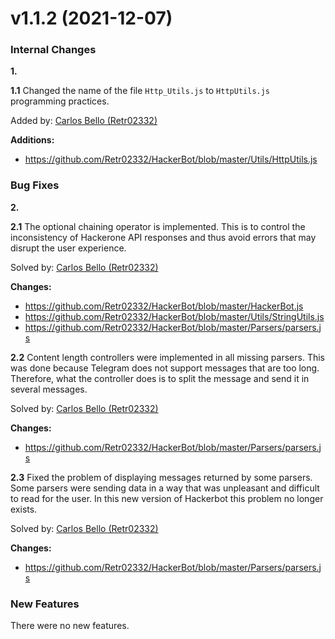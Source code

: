 # v1.1.2 (2021-12-07)

### Internal Changes

**1.**

**1.1** Changed the name of the file `Http_Utils.js` to `HttpUtils.js` programming practices.

Added by: [Carlos Bello (Retr02332)](https://github.com/Retr02332)

**Additions:**

* https://github.com/Retr02332/HackerBot/blob/master/Utils/HttpUtils.js

### Bug Fixes

**2.**

**2.1** The optional chaining operator is implemented. This is to control the inconsistency of Hackerone API responses and thus avoid errors that may disrupt the user experience.

Solved by:  [Carlos Bello (Retr02332)](https://github.com/Retr02332)

**Changes:**
* https://github.com/Retr02332/HackerBot/blob/master/HackerBot.js
* https://github.com/Retr02332/HackerBot/blob/master/Utils/StringUtils.js
* https://github.com/Retr02332/HackerBot/blob/master/Parsers/parsers.js

**2.2** Content length controllers were implemented in all missing parsers. This was done because Telegram does not support messages that are too long. Therefore, what the controller does is to split the message and send it in several messages.

Solved by:  [Carlos Bello (Retr02332)](https://github.com/Retr02332)

**Changes:**
* https://github.com/Retr02332/HackerBot/blob/master/Parsers/parsers.js

**2.3** Fixed the problem of displaying messages returned by some parsers. Some parsers were sending data in a way that was unpleasant and difficult to read for the user. In this new version of Hackerbot this problem no longer exists.

Solved by:  [Carlos Bello (Retr02332)](https://github.com/Retr02332)

**Changes:**
* https://github.com/Retr02332/HackerBot/blob/master/Parsers/parsers.js

### New Features

There were no new features.

